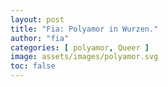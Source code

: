 ```yaml
---
layout: post
title: "Fia: Polyamor in Wurzen."
author: "fia"
categories: [ polyamor, Queer ]
image: assets/images/polyamor.svg
toc: false
---
```



